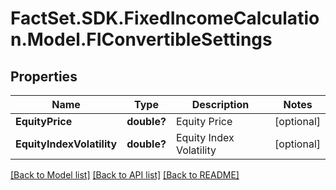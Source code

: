 # FactSet.SDK.FixedIncomeCalculation.Model.FIConvertibleSettings

## Properties

Name | Type | Description | Notes
------------ | ------------- | ------------- | -------------
**EquityPrice** | **double?** | Equity Price | [optional] 
**EquityIndexVolatility** | **double?** | Equity Index Volatility | [optional] 

[[Back to Model list]](../README.md#documentation-for-models) [[Back to API list]](../README.md#documentation-for-api-endpoints) [[Back to README]](../README.md)

